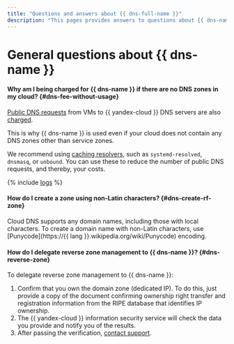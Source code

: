 ```yaml
---
title: "Questions and answers about {{ dns-full-name }}"
description: "This pages provides answers to questions about {{ dns-name }}."
---
```


# General questions about {{ dns-name }}

#### Why am I being charged for {{ dns-name }} if there are no DNS zones in my cloud? {#dns-fee-without-usage}

[Public DNS requests](../concepts/dns-zone.md#public-zones) from VMs to {{ yandex-cloud }} DNS servers are also [charged](../pricing.md#public-dns-requests).

This is why {{ dns-name }} is used even if your cloud does not contain any DNS zones other than service zones.

We recommend using [caching resolvers](../tutorials/local-dns-cache.md), such as `systemd-resolved`, `dnsmasq`, or `unbound`. You can use these to reduce the number of public DNS requests, and thereby, your costs.

{% include [logs](../../_qa/logs.md) %}


#### How do I create a zone using non-Latin characters? {#dns-create-rf-zone}

Cloud DNS supports any domain names, including those with local characters. To create a domain name with non-Latin characters, use [Punycode](https://{{ lang }}.wikipedia.org/wiki/Punycode) encoding.

#### How do I delegate reverse zone management to {{ dns-name }}? {#dns-reverse-zone}

To delegate reverse zone management to {{ dns-name }}:

1. Confirm that you own the domain zone (dedicated IP). To do this, just provide a copy of the document confirming ownership right transfer and registration information from the RIPE database that identifies IP ownership.
1. The {{ yandex-cloud }} information security service will check the data you provide and notify you of the results.
1. After passing the verification, [contact support](../../support/overview.md).
